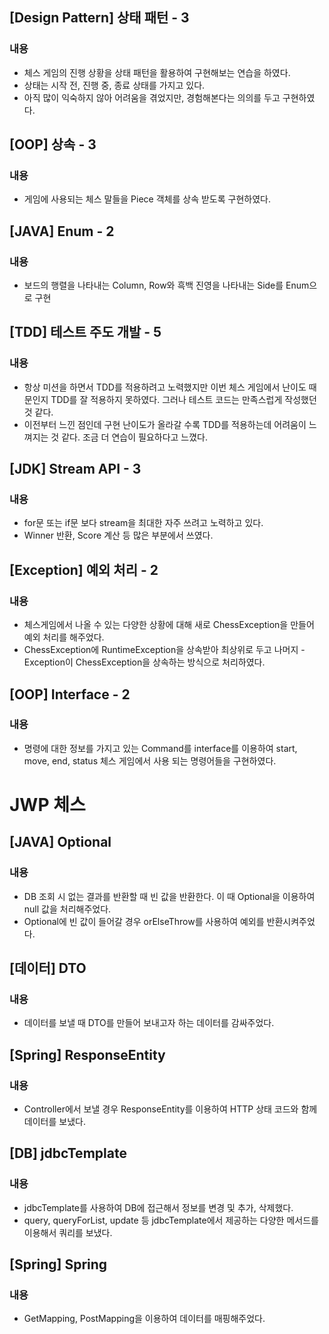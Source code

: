 ## [Design Pattern] 상태 패턴 - 3
### 내용
- 체스 게임의 진행 상황을 상태 패턴을 활용하여 구현해보는 연습을 하였다.
- 상태는 시작 전, 진행 중, 종료 상태를 가지고 있다.
- 아직 많이 익숙하지 않아 어려움을 겪었지만, 경험해본다는 의의를 두고 구현하였다.
  
## [OOP] 상속 - 3
### 내용
- 게임에 사용되는 체스 말들을 Piece 객체를 상속 받도록 구현하였다.
  
## [JAVA] Enum - 2
### 내용
- 보드의 행렬을 나타내는 Column, Row와 흑백 진영을 나타내는 Side를 Enum으로 구현

## [TDD] 테스트 주도 개발 - 5
### 내용
- 항상 미션을 하면서 TDD를 적용하려고 노력했지만 이번 체스 게임에서 난이도 때문인지 TDD를 잘 적용하지 못하였다. 그러나 테스트 코드는 만족스럽게 작성했던 것 같다.
- 이전부터 느낀 점인데 구현 난이도가 올라갈 수록 TDD를 적용하는데 어려움이 느껴지는 것 같다. 조금 더 연습이 필요하다고 느꼈다.

## [JDK] Stream API - 3
### 내용
- for문 또는 if문 보다 stream을 최대한 자주 쓰려고 노력하고 있다.
- Winner 반환, Score 계산 등 많은 부분에서 쓰였다.

## [Exception] 예외 처리 - 2
### 내용
- 체스게임에서 나올 수 있는 다양한 상황에 대해 새로 ChessException을 만들어 예외 처리를 해주었다.
- ChessException에 RuntimeException을 상속받아 최상위로 두고 나머지 - Exception이 ChessException을 상속하는 방식으로 처리하였다.

## [OOP] Interface - 2
### 내용
- 명령에 대한 정보를 가지고 있는 Command를 interface를 이용하여 start, move, end, status 체스 게임에서 사용 되는 명령어들을 구현하였다.

# JWP 체스
## [JAVA] Optional
### 내용
- DB 조회 시 없는 결과를 반환할 때 빈 값을 반환한다. 이 때 Optional을 이용하여 null 값을 처리해주었다.
- Optional에 빈 값이 들어갈 경우 orElseThrow를 사용하여 예외를 반환시켜주었다.

## [데이터] DTO
### 내용
- 데이터를 보낼 때 DTO를 만들어 보내고자 하는 데이터를 감싸주었다.

## [Spring] ResponseEntity
### 내용
- Controller에서 보낼 경우 ResponseEntity를 이용하여 HTTP 상태 코드와 함께 데이터를 보냈다.

## [DB] jdbcTemplate
### 내용
- jdbcTemplate를 사용하여 DB에 접근해서 정보를 변경 및 추가, 삭제했다.
- query, queryForList, update 등 jdbcTemplate에서 제공하는 다양한 메서드를 이용해서 쿼리를 보냈다.
  
## [Spring] Spring
### 내용
- GetMapping, PostMapping을 이용하여 데이터를 매핑해주었다.